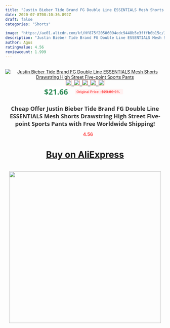 ```yaml
---
title: "Justin Bieber Tide Brand FG Double Line ESSENTIALS Mesh Shorts Drawstring High Street Five-point Sports Pants"
date: 2020-07-8T08:10:36.892Z
draft: false
categories: "Shorts"

image: "https://ae01.alicdn.com/kf/Hf875f20506094edc9448b5e3fffb0b15c/Justin-Bieber-Tide-Brand-FG-Double-Line-ESSENTIALS-Mesh-Shorts-Drawstring-High-Street-Five-point-Sports.jpg"
description: "Justin Bieber Tide Brand FG Double Line ESSENTIALS Mesh Shorts Drawstring High Street Five-point Sports Pants"
author: Agus
ratingvalue: 4.56
reviewcount: 1.999
---
```

<br>
<div style="text-align: center;">
<a href="https://s.click.aliexpress.com/e/_Atq1wH" target="_blank" rel="nofollow noopener noreferrer"><img alt="Justin Bieber Tide Brand FG Double Line ESSENTIALS Mesh Shorts Drawstring High Street Five-point Sports Pants" class="magnifier-image" src="https://ae01.alicdn.com/kf/Hf875f20506094edc9448b5e3fffb0b15c/Justin-Bieber-Tide-Brand-FG-Double-Line-ESSENTIALS-Mesh-Shorts-Drawstring-High-Street-Five-point-Sports.jpg_640x640.jpg">
<br>
<img style="border:1px solid salmon" src="https://ae01.alicdn.com/kf/Hf875f20506094edc9448b5e3fffb0b15c/Justin-Bieber-Tide-Brand-FG-Double-Line-ESSENTIALS-Mesh-Shorts-Drawstring-High-Street-Five-point-Sports.jpg_120x120.jpg">&nbsp;&nbsp;<img style="border:1px solid salmon" src="https://ae01.alicdn.com/kf/H2212b103adff49909a69ad720b77fafe1/Justin-Bieber-Tide-Brand-FG-Double-Line-ESSENTIALS-Mesh-Shorts-Drawstring-High-Street-Five-point-Sports.jpg_120x120.jpg">&nbsp;&nbsp;<img style="border:1px solid salmon" src="https://ae01.alicdn.com/kf/H8225f0289f894b58b1526bc562e58dc4e/Justin-Bieber-Tide-Brand-FG-Double-Line-ESSENTIALS-Mesh-Shorts-Drawstring-High-Street-Five-point-Sports.jpg_120x120.jpg">&nbsp;&nbsp;<img style="border:1px solid salmon" src="https://ae01.alicdn.com/kf/Hf65ddac5face44f481416812c0cc2bd0I/Justin-Bieber-Tide-Brand-FG-Double-Line-ESSENTIALS-Mesh-Shorts-Drawstring-High-Street-Five-point-Sports.jpg_120x120.jpg">&nbsp;&nbsp;<img style="border:1px solid salmon" src="https://ae01.alicdn.com/kf/H2587e42366714f35969e093972f7b1d73/Justin-Bieber-Tide-Brand-FG-Double-Line-ESSENTIALS-Mesh-Shorts-Drawstring-High-Street-Five-point-Sports.jpg_120x120.jpg"></a></div><br0>
<div style="text-align: center;"><span style="background-color: white; border: 0px; box-sizing: border-box; color: seagreen; display: inline-block; font-family: &quot;open sans&quot; , &quot;arial&quot; , &quot;helvetica&quot; , sans-serif , &quot;heiti&quot;; font-size: 24px; font-stretch: inherit; font-weight: 700; line-height: inherit; margin: 0px 10px 0px 0px; padding: 0px; vertical-align: middle;">$21.66 </span>
<span style="background: rgb(255 , 241 , 241); border-radius: 3px; border: 0px; box-sizing: border-box; color: #ff4747; display: inline-block; font-family: inherit; font-size: 12px; font-stretch: inherit; font-style: inherit; font-variant: inherit; font-weight: 600; line-height: inherit; margin: 0px; padding: 2px 5px; transform: scale(0.9); vertical-align: middle;">Original Price : <b style="text-decoration: line-through;">$23.80 </b> 9%&nbsp;&nbsp;</span></div>
<h1 style="color: #333333; display: inline-block; font-family: &quot;open sans&quot; , &quot;arial&quot; , &quot;helvetica&quot; , sans-serif , &quot;heiti&quot;; font-size: 18px; font-stretch: inherit; font-weight: 700; text-align: center;">Cheap Offer Justin Bieber Tide Brand FG Double Line ESSENTIALS Mesh Shorts Drawstring High Street Five-point Sports Pants with Free Worldwide Shipping!</h1>
<div style="color: #ff4747; text-align: center;">
<img src="https://4.bp.blogspot.com/-M0ZcTcb-5uY/XleCXlxnR4I/AAAAAAAAAEc/OrjgMkXV1oMQFaCRZj5HQwOCBcu3w1FegCPcBGAYYCw/s1600/star.png" style="height: 15px;">&nbsp;<b>4.56</b></div>
<div class="button_cont" align="center"><a class="buynow_a" href="https://s.click.aliexpress.com/e/_Atq1wH" target="_blank" rel="nofollow noopener noreferrer"><H1>Buy on AliExpress</H1></a></div><br>
<div class="separator" style="clear: both; text-align: center;">
<img src="https://lh3.googleusercontent.com/-pTy5HemUv9M/XlePHvY0dAI/AAAAAAAAAE4/0nX5iRUoIWY8eMW9Dpxeirr157OZliDIgCLcBGAsYHQ/s1600/badge.gif" width="480">
</div>
